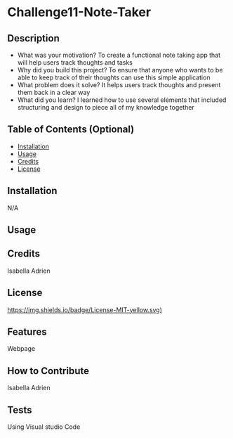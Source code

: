 # Challenge11-Note-Taker



## Description
- What was your motivation? To create a functional note taking app that will help users track thoughts and tasks
- Why did you build this project? To ensure that anyone who wants to be able to keep track of their thoughts can use this simple application
- What problem does it solve? It helps users track thoughts and present them back in a clear way
- What did you learn? I learned how to use several elements that included structuring and design to piece all of my knowledge together 

## Table of Contents (Optional)

- [Installation](N/A)
- [Usage](#usage)
- [Credits](#credits)
- [License](#license)

## Installation
N/A

## Usage


## Credits

Isabella Adrien 

## License

[https://img.shields.io/badge/License-MIT-yellow.svg)](https://opensource.org/licenses/MIT)


## Features

Webpage

## How to Contribute

Isabella Adrien

## Tests

Using Visual studio Code

